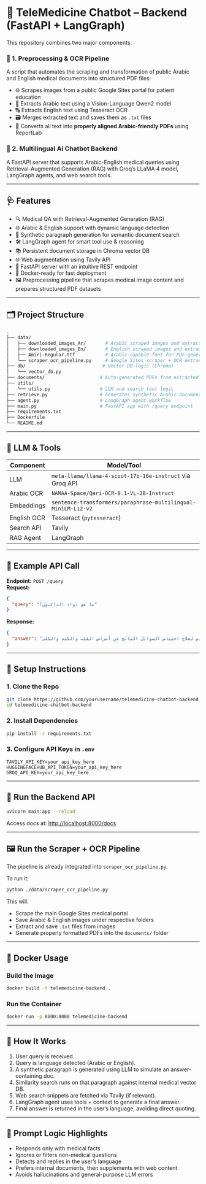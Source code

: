 # 🧠 TeleMedicine Chatbot – Backend (FastAPI + LangGraph)

This repository combines two major components:

### 📌 1. Preprocessing & OCR Pipeline  
A script that automates the scraping and transformation of public Arabic and English medical documents into structured PDF files:
- 🌐 Scrapes images from a public Google Sites portal for patient education
- 🧠 Extracts Arabic text using a Vision-Language Qwen2 model
- 🔠 Extracts English text using Tesseract OCR
- 🗃 Merges extracted text and saves them as `.txt` files
- 🧾 Converts all text into **properly aligned Arabic-friendly PDFs** using ReportLab

### 🚀 2. Multilingual AI Chatbot Backend  
A FastAPI server that supports Arabic-English medical queries using Retrieval-Augmented Generation (RAG) with Groq’s LLaMA 4 model, LangGraph agents, and web search tools.

---

## 🩺 Features

- 🔍 Medical QA with Retrieval-Augmented Generation (RAG)  
- 🌐 Arabic & English support with dynamic language detection  
- 📑 Synthetic paragraph generation for semantic document search  
- 🛠 LangGraph agent for smart tool use & reasoning  
- 📚 Persistent document storage in Chroma vector DB  
- 🌐 Web augmentation using Tavily API  
- 🚀 FastAPI server with an intuitive REST endpoint  
- 🐳 Docker-ready for fast deployment  
- 🖼 Preprocessing pipeline that scrapes medical image content and prepares structured PDF datasets  

---

## 🗂 Project Structure

```bash
.
├── data/
│   ├── downloaded_images_Ar/       # Arabic scraped images and extracted text
│   ├── downloaded_images_En/       # English scraped images and extracted text
│   ├── Amiri-Regular.ttf           # Arabic-capable font for PDF generation
│   └── scraper_ocr_pipeline.py     # Google Sites scraper + OCR extractor + PDF builder
├── db/                            # Vector DB logic (Chroma)
│   └── vector_db.py
├── documents/                    # Auto-generated PDFs from extracted medical content
├── utils/
│   └── utils.py                  # LLM and search tool logic
├── retrieve.py                   # Generates synthetic Arabic documents
├── agent.py                      # LangGraph agent workflow
├── main.py                       # FastAPI app with /query endpoint
├── requirements.txt
├── Dockerfile
└── README.md
```

---

## 🧠 LLM & Tools

| Component        | Model/Tool                                                                 |
|------------------|-----------------------------------------------------------------------------|
| LLM              | `meta-llama/llama-4-scout-17b-16e-instruct` via Groq API                    |
| Arabic OCR       | `NAMAA-Space/Qari-OCR-0.1-VL-2B-Instruct`                                   |
| Embeddings       | `sentence-transformers/paraphrase-multilingual-MiniLM-L12-v2`               |
| English OCR      | Tesseract (`pytesseract`)                                                   |
| Search API       | Tavily                                                                       |
| RAG Agent        | LangGraph                                                                   |

---

## 🧪 Example API Call

**Endpoint:** `POST /query`  
**Request:**
```json
{
  "query": "ما هو دواء الداكتون؟"
}
```
**Response:**
```json
{
  "answer": "الداكتون (سبيرونولاكتون) هو دواء مدر للبول يحافظ على البوتاسيوم ويستخدم لعلاج احتباس السوائل الناتج عن أمراض القلب والكبد والكلى..."
}
```

---

## 🧰 Setup Instructions

### 1. Clone the Repo
```bash
git clone https://github.com/yourusername/telemedicine-chatbot-backend.git
cd telemedicine-chatbot-backend
```

### 2. Install Dependencies
```bash
pip install -r requirements.txt
```

### 3. Configure API Keys in `.env`
```
TAVILY_API_KEY=your_api_key_here
HUGGINGFACEHUB_API_TOKEN=your_api_key_here
GROQ_API_KEY=your_api_key_here
```

---

## 🧪 Run the Backend API

```bash
uvicorn main:app --reload
```
Access docs at: [http://localhost:8000/docs](http://localhost:8000/docs)

---

## 🖼 Run the Scraper + OCR Pipeline

The pipeline is already integrated into `scraper_ocr_pipeline.py`.

To run it:
```bash
python ./data/scraper_ocr_pipeline.py
```

This will:
- Scrape the main Google Sites medical portal
- Save Arabic & English images under respective folders
- Extract and save `.txt` files from images
- Generate properly formatted PDFs into the `documents/` folder

---

## 🐳 Docker Usage

### Build the Image
```bash
docker build -t telemedicine-backend .
```

### Run the Container
```bash
docker run -p 8000:8000 telemedicine-backend
```

---

## 🧠 How It Works
1.	User query is received.
2.	Query is language detected (Arabic or English).
3.	A synthetic paragraph is generated using LLM to simulate an answer-containing doc.
4.	Similarity search runs on that paragraph against internal medical vector DB.
5.	Web search snippets are fetched via Tavily (if relevant).
6.	LangGraph agent uses tools + context to generate a final answer.
7.	Final answer is returned in the user’s language, avoiding direct quoting.

---

## 🧠 Prompt Logic Highlights
- Responds only with medical facts
- Ignores or filters non-medical questions
- Detects and replies in the user’s language
- Prefers internal documents, then supplements with web content
- Avoids hallucinations and general-purpose LLM errors